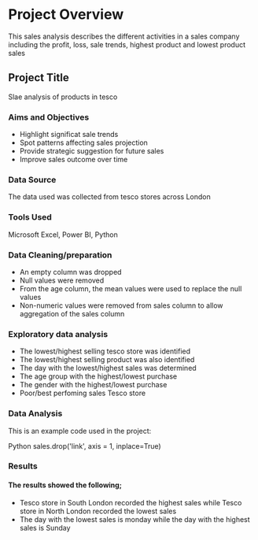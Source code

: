 # Project Overview
This sales analysis describes the different activities in a sales company including the profit, loss, sale trends, highest product and lowest product sales
## Project Title
Slae analysis of products in tesco
### Aims and Objectives
- Highlight significat sale trends
- Spot patterns affecting sales projection
- Provide strategic suggestion for future sales
- Improve sales outcome over time
### Data Source
The data used was collected from tesco stores across London
### Tools Used
Microsoft Excel, Power BI, Python
### Data Cleaning/preparation
- An empty column was dropped
- Null values were removed
- From the age column, the mean values were used to replace the null values
- Non-numeric values were removed from sales column to allow aggregation of the sales column
### Exploratory data analysis
- The lowest/highest selling tesco store was identified
- The lowest/highest selling product was also identified
- The day with the lowest/highest sales was determined
- The age group with the highest/lowest purchase
- The gender with the highest/lowest purchase
- Poor/best perfoming sales Tesco store
### Data Analysis
This is an example code used in the project:

Python
sales.drop('link', axis = 1, inplace=True)

### Results
#### The results showed the following;
- Tesco store in South London recorded the highest sales while Tesco store in North London recorded the lowest sales
- The day with the lowest sales is monday while the day with the highest sales is Sunday
